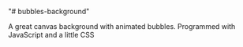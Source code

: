 "# bubbles-background" 

A great canvas background with animated bubbles.
Programmed with JavaScript and a little CSS
